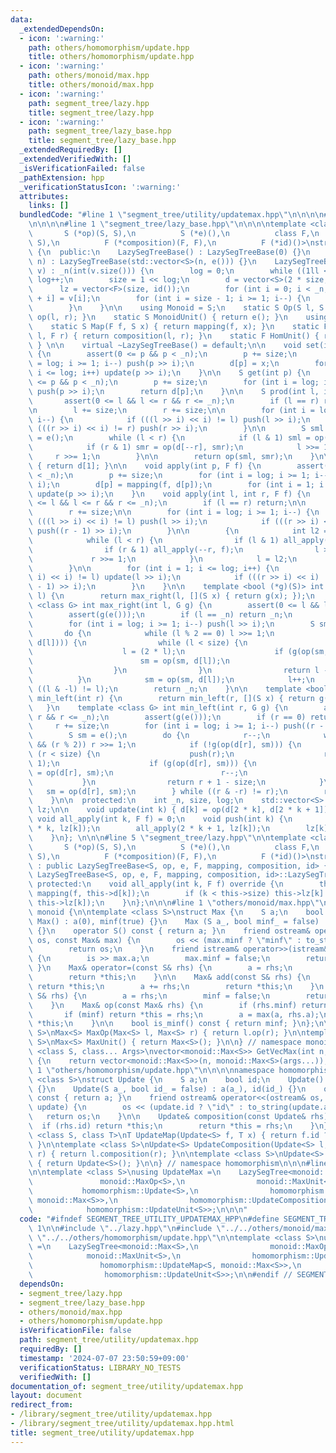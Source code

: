 ```yaml
---
data:
  _extendedDependsOn:
  - icon: ':warning:'
    path: others/homomorphism/update.hpp
    title: others/homomorphism/update.hpp
  - icon: ':warning:'
    path: others/monoid/max.hpp
    title: others/monoid/max.hpp
  - icon: ':warning:'
    path: segment_tree/lazy.hpp
    title: segment_tree/lazy.hpp
  - icon: ':warning:'
    path: segment_tree/lazy_base.hpp
    title: segment_tree/lazy_base.hpp
  _extendedRequiredBy: []
  _extendedVerifiedWith: []
  _isVerificationFailed: false
  _pathExtension: hpp
  _verificationStatusIcon: ':warning:'
  attributes:
    links: []
  bundledCode: "#line 1 \"segment_tree/utility/updatemax.hpp\"\n\n\n\n#line 1 \"segment_tree/lazy.hpp\"\
    \n\n\n\n#line 1 \"segment_tree/lazy_base.hpp\"\n\n\n\ntemplate <class S,\n   \
    \       S (*op)(S, S),\n          S (*e)(),\n          class F,\n          S (*mapping)(F,\
    \ S),\n          F (*composition)(F, F),\n          F (*id)()>\nstruct LazySegTreeBase\
    \ {\n  public:\n    LazySegTreeBase() : LazySegTreeBase(0) {}\n    LazySegTreeBase(int\
    \ n) : LazySegTreeBase(std::vector<S>(n, e())) {}\n    LazySegTreeBase(const std::vector<S>&\
    \ v) : _n(int(v.size())) {\n        log = 0;\n        while ((1ll << log) < _n)\
    \ log++;\n        size = 1 << log;\n        d = vector<S>(2 * size, e());\n  \
    \      lz = vector<F>(size, id());\n        for (int i = 0; i < _n; i++) d[size\
    \ + i] = v[i];\n        for (int i = size - 1; i >= 1; i--) {\n            update(i);\n\
    \        }\n    }\n\n    using Monoid = S;\n    static S Op(S l, S r) { return\
    \ op(l, r); }\n    static S MonoidUnit() { return e(); }\n    using Hom = F;\n\
    \    static S Map(F f, S x) { return mapping(f, x); }\n    static F Composition(F\
    \ l, F r) { return composition(l, r); }\n    static F HomUnit() { return id();\
    \ } \n\n    virtual ~LazySegTreeBase() = default;\n\n    void set(int p, S x)\
    \ {\n        assert(0 <= p && p < _n);\n        p += size;\n        for (int i\
    \ = log; i >= 1; i--) push(p >> i);\n        d[p] = x;\n        for (int i = 1;\
    \ i <= log; i++) update(p >> i);\n    }\n\n    S get(int p) {\n        assert(0\
    \ <= p && p < _n);\n        p += size;\n        for (int i = log; i >= 1; i--)\
    \ push(p >> i);\n        return d[p];\n    }\n\n    S prod(int l, int r) {\n \
    \       assert(0 <= l && l <= r && r <= _n);\n        if (l == r) return e();\n\
    \n        l += size;\n        r += size;\n\n        for (int i = log; i >= 1;\
    \ i--) {\n            if (((l >> i) << i) != l) push(l >> i);\n            if\
    \ (((r >> i) << i) != r) push(r >> i);\n        }\n\n        S sml = e(), smr\
    \ = e();\n        while (l < r) {\n            if (l & 1) sml = op(sml, d[l++]);\n\
    \            if (r & 1) smr = op(d[--r], smr);\n            l >>= 1;\n       \
    \     r >>= 1;\n        }\n\n        return op(sml, smr);\n    }\n\n    S all_prod()\
    \ { return d[1]; }\n\n    void apply(int p, F f) {\n        assert(0 <= p && p\
    \ < _n);\n        p += size;\n        for (int i = log; i >= 1; i--) push(p >>\
    \ i);\n        d[p] = mapping(f, d[p]);\n        for (int i = 1; i <= log; i++)\
    \ update(p >> i);\n    }\n    void apply(int l, int r, F f) {\n        assert(0\
    \ <= l && l <= r && r <= _n);\n        if (l == r) return;\n\n        l += size;\n\
    \        r += size;\n\n        for (int i = log; i >= 1; i--) {\n            if\
    \ (((l >> i) << i) != l) push(l >> i);\n            if (((r >> i) << i) != r)\
    \ push((r - 1) >> i);\n        }\n\n        {\n            int l2 = l, r2 = r;\n\
    \            while (l < r) {\n                if (l & 1) all_apply(l++, f);\n\
    \                if (r & 1) all_apply(--r, f);\n                l >>= 1;\n   \
    \             r >>= 1;\n            }\n            l = l2;\n            r = r2;\n\
    \        }\n\n        for (int i = 1; i <= log; i++) {\n            if (((l >>\
    \ i) << i) != l) update(l >> i);\n            if (((r >> i) << i) != r) update((r\
    \ - 1) >> i);\n        }\n    }\n\n    template <bool (*g)(S)> int max_right(int\
    \ l) {\n        return max_right(l, [](S x) { return g(x); });\n    }\n    template\
    \ <class G> int max_right(int l, G g) {\n        assert(0 <= l && l <= _n);\n\
    \        assert(g(e()));\n        if (l == _n) return _n;\n        l += size;\n\
    \        for (int i = log; i >= 1; i--) push(l >> i);\n        S sm = e();\n \
    \       do {\n            while (l % 2 == 0) l >>= 1;\n            if (!g(op(sm,\
    \ d[l]))) {\n                while (l < size) {\n                    push(l);\n\
    \                    l = (2 * l);\n                    if (g(op(sm, d[l]))) {\n\
    \                        sm = op(sm, d[l]);\n                        l++;\n  \
    \                  }\n                }\n                return l - size;\n  \
    \          }\n            sm = op(sm, d[l]);\n            l++;\n        } while\
    \ ((l & -l) != l);\n        return _n;\n    }\n\n    template <bool (*g)(S)> int\
    \ min_left(int r) {\n        return min_left(r, [](S x) { return g(x); });\n \
    \   }\n    template <class G> int min_left(int r, G g) {\n        assert(0 <=\
    \ r && r <= _n);\n        assert(g(e()));\n        if (r == 0) return 0;\n   \
    \     r += size;\n        for (int i = log; i >= 1; i--) push((r - 1) >> i);\n\
    \        S sm = e();\n        do {\n            r--;\n            while (r > 1\
    \ && (r % 2)) r >>= 1;\n            if (!g(op(d[r], sm))) {\n                while\
    \ (r < size) {\n                    push(r);\n                    r = (2 * r +\
    \ 1);\n                    if (g(op(d[r], sm))) {\n                        sm\
    \ = op(d[r], sm);\n                        r--;\n                    }\n     \
    \           }\n                return r + 1 - size;\n            }\n         \
    \   sm = op(d[r], sm);\n        } while ((r & -r) != r);\n        return 0;\n\
    \    }\n\n  protected:\n    int _n, size, log;\n    std::vector<S> d;\n    std::vector<F>\
    \ lz;\n\n    void update(int k) { d[k] = op(d[2 * k], d[2 * k + 1]); }\n    virtual\
    \ void all_apply(int k, F f) = 0;\n    void push(int k) {\n        all_apply(2\
    \ * k, lz[k]);\n        all_apply(2 * k + 1, lz[k]);\n        lz[k] = id();\n\
    \    }\n}; \n\n\n#line 5 \"segment_tree/lazy.hpp\"\n\ntemplate <class S,\n   \
    \       S (*op)(S, S),\n          S (*e)(),\n          class F,\n          S (*mapping)(F,\
    \ S),\n          F (*composition)(F, F),\n          F (*id)()>\nstruct LazySegTree\
    \ : public LazySegTreeBase<S, op, e, F, mapping, composition, id> {\n    using\
    \ LazySegTreeBase<S, op, e, F, mapping, composition, id>::LazySegTreeBase;\n \
    \ protected:\n    void all_apply(int k, F f) override {\n        this->d[k] =\
    \ mapping(f, this->d[k]);\n        if (k < this->size) this->lz[k] = composition(f,\
    \ this->lz[k]);\n    }\n};\n\n\n#line 1 \"others/monoid/max.hpp\"\n\n\n\nnamespace\
    \ monoid {\n\ntemplate <class S>\nstruct Max {\n    S a;\n    bool minf;\n   \
    \ Max() : a(0), minf(true) {}\n    Max (S a_, bool minf_ = false) : a(a_), minf(minf_)\
    \ {}\n    operator S() const { return a; }\n    friend ostream& operator<<(ostream&\
    \ os, const Max& max) {\n        os << (max.minf ? \"minf\" : to_string(max.a));\n\
    \        return os;\n    }\n    friend istream& operator>>(istream& is, Max& max)\
    \ {\n        is >> max.a;\n        max.minf = false;\n        return is;\n   \
    \ }\n    Max& operator=(const S& rhs) {\n        a = rhs;\n        minf = false;\n\
    \        return *this;\n    }\n\n    Max& add(const S& rhs) {\n        if (minf)\
    \ return *this;\n        a += rhs;\n        return *this;\n    }\n    Max& update(const\
    \ S& rhs) {\n        a = rhs;\n        minf = false;\n        return *this;\n\
    \    }\n    Max& op(const Max& rhs) {\n        if (rhs.minf) return *this;\n \
    \       if (minf) return *this = rhs;\n        a = max(a, rhs.a);\n        return\
    \ *this;\n    }\n\n    bool is_minf() const { return minf; }\n};\n\ntemplate <class\
    \ S>\nMax<S> MaxOp(Max<S> l, Max<S> r) { return l.op(r); }\n\ntemplate <class\
    \ S>\nMax<S> MaxUnit() { return Max<S>(); }\n\n} // namespace monoid\n\ntemplate\
    \ <class S, class... Args>\nvector<monoid::Max<S>> GetVecMax(int n, Args... args)\
    \ {\n    return vector<monoid::Max<S>>(n, monoid::Max<S>(args...));\n}\n\n\n#line\
    \ 1 \"others/homomorphism/update.hpp\"\n\n\n\nnamespace homomorphism {\n\ntemplate\
    \ <class S>\nstruct Update {\n    S a;\n    bool id;\n    Update() : a(0), id(true)\
    \ {}\n    Update(S a_, bool id_ = false) : a(a_), id(id_) {}\n    operator S()\
    \ const { return a; }\n    friend ostream& operator<<(ostream& os, const Update&\
    \ update) {\n        os << (update.id ? \"id\" : to_string(update.a));\n     \
    \   return os;\n    }\n\n    Update& composition(const Update& rhs) {\n      \
    \  if (rhs.id) return *this;\n        return *this = rhs;\n    }\n};\n\ntemplate\
    \ <class S, class T>\nT UpdateMap(Update<S> f, T x) { return f.id ? x : x.update(f.a);\
    \ }\n\ntemplate <class S>\nUpdate<S> UpdateComposition(Update<S> l, Update<S>\
    \ r) { return l.composition(r); }\n\ntemplate <class S>\nUpdate<S> UpdateUnit()\
    \ { return Update<S>(); }\n\n} // namespace homomorphism\n\n\n#line 7 \"segment_tree/utility/updatemax.hpp\"\
    \n\ntemplate <class S>\nusing UpdateMax =\n    LazySegTree<monoid::Max<S>,\n \
    \               monoid::MaxOp<S>,\n                monoid::MaxUnit<S>,\n     \
    \           homomorphism::Update<S>,\n                homomorphism::UpdateMap<S,\
    \ monoid::Max<S>>,\n                homomorphism::UpdateComposition<S>,\n    \
    \            homomorphism::UpdateUnit<S>>;\n\n\n"
  code: "#ifndef SEGMENT_TREE_UTILITY_UPDATEMAX_HPP\n#define SEGMENT_TREE_UTILITY_UPDATEMAX_HPP\
    \ 1\n\n#include \"../lazy.hpp\"\n#include \"../../others/monoid/max.hpp\"\n#include\
    \ \"../../others/homomorphism/update.hpp\"\n\ntemplate <class S>\nusing UpdateMax\
    \ =\n    LazySegTree<monoid::Max<S>,\n                monoid::MaxOp<S>,\n    \
    \            monoid::MaxUnit<S>,\n                homomorphism::Update<S>,\n \
    \               homomorphism::UpdateMap<S, monoid::Max<S>>,\n                homomorphism::UpdateComposition<S>,\n\
    \                homomorphism::UpdateUnit<S>>;\n\n#endif // SEGMENT_TREE_UTILITY_UPDATEMAX_HPP\n"
  dependsOn:
  - segment_tree/lazy.hpp
  - segment_tree/lazy_base.hpp
  - others/monoid/max.hpp
  - others/homomorphism/update.hpp
  isVerificationFile: false
  path: segment_tree/utility/updatemax.hpp
  requiredBy: []
  timestamp: '2024-07-07 23:50:59+09:00'
  verificationStatus: LIBRARY_NO_TESTS
  verifiedWith: []
documentation_of: segment_tree/utility/updatemax.hpp
layout: document
redirect_from:
- /library/segment_tree/utility/updatemax.hpp
- /library/segment_tree/utility/updatemax.hpp.html
title: segment_tree/utility/updatemax.hpp
---
```

